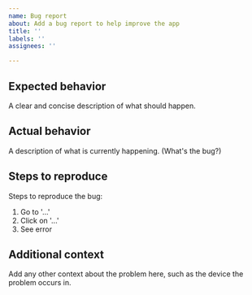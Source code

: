```yaml
---
name: Bug report
about: Add a bug report to help improve the app
title: ''
labels: ''
assignees: ''

---
```


## Expected behavior
A clear and concise description of what should happen.

## Actual behavior
A description of what is currently happening. (What's the bug?)

## Steps to reproduce
Steps to reproduce the bug:
1. Go to '...'
2. Click on '...'
3. See error

## Additional context
Add any other context about the problem here, such as the device the problem occurs in.
